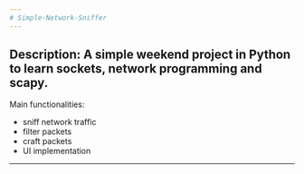 ```yaml
---
# Simple-Network-Sniffer
---
```

Description: A simple weekend project in Python to learn sockets, network programming and scapy.
---
Main functionalities:
- sniff network traffic
- filter packets
- craft packets
- UI implementation
---
